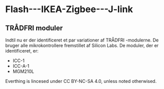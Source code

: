 # Flash---IKEA-Zigbee---J-link



## TRÅDFRI moduler
Indtil nu er der identificeret et par variationer af TRÅDFRI -modulerne. De bruger alle mikrokontrollere fremstillet af Silicon Labs. De moduler, der er identificeret, er:

* ICC-1
* ICC-A-1
* MGM210L






Everthing is lincesed under CC BY-NC-SA 4.0, unless noted otherwised.
